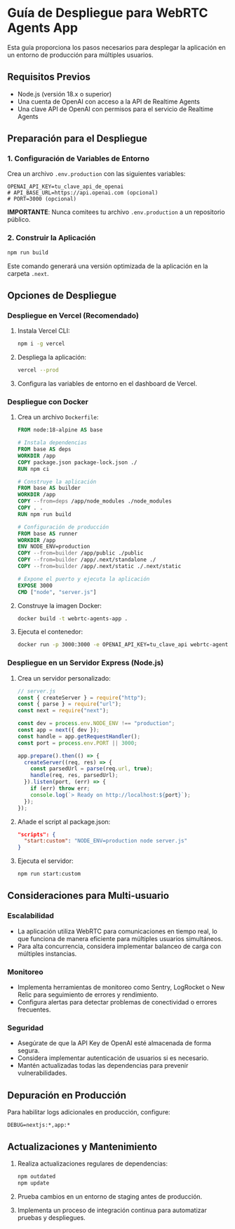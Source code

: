 # Guía de Despliegue para WebRTC Agents App

Esta guía proporciona los pasos necesarios para desplegar la aplicación en un entorno de producción para múltiples usuarios.

## Requisitos Previos

- Node.js (versión 18.x o superior)
- Una cuenta de OpenAI con acceso a la API de Realtime Agents
- Una clave API de OpenAI con permisos para el servicio de Realtime Agents

## Preparación para el Despliegue

### 1. Configuración de Variables de Entorno

Crea un archivo `.env.production` con las siguientes variables:

```
OPENAI_API_KEY=tu_clave_api_de_openai
# API_BASE_URL=https://api.openai.com (opcional)
# PORT=3000 (opcional)
```

**IMPORTANTE**: Nunca comitees tu archivo `.env.production` a un repositorio público.

### 2. Construir la Aplicación

```bash
npm run build
```

Este comando generará una versión optimizada de la aplicación en la carpeta `.next`.

## Opciones de Despliegue

### Despliegue en Vercel (Recomendado)

1. Instala Vercel CLI:
   ```bash
   npm i -g vercel
   ```

2. Despliega la aplicación:
   ```bash
   vercel --prod
   ```

3. Configura las variables de entorno en el dashboard de Vercel.

### Despliegue con Docker

1. Crea un archivo `Dockerfile`:
   ```dockerfile
   FROM node:18-alpine AS base
   
   # Instala dependencias
   FROM base AS deps
   WORKDIR /app
   COPY package.json package-lock.json ./
   RUN npm ci
   
   # Construye la aplicación
   FROM base AS builder
   WORKDIR /app
   COPY --from=deps /app/node_modules ./node_modules
   COPY . .
   RUN npm run build
   
   # Configuración de producción
   FROM base AS runner
   WORKDIR /app
   ENV NODE_ENV=production
   COPY --from=builder /app/public ./public
   COPY --from=builder /app/.next/standalone ./
   COPY --from=builder /app/.next/static ./.next/static
   
   # Expone el puerto y ejecuta la aplicación
   EXPOSE 3000
   CMD ["node", "server.js"]
   ```

2. Construye la imagen Docker:
   ```bash
   docker build -t webrtc-agents-app .
   ```

3. Ejecuta el contenedor:
   ```bash
   docker run -p 3000:3000 -e OPENAI_API_KEY=tu_clave_api webrtc-agents-app
   ```

### Despliegue en un Servidor Express (Node.js)

1. Crea un servidor personalizado:
   ```javascript
   // server.js
   const { createServer } = require("http");
   const { parse } = require("url");
   const next = require("next");
   
   const dev = process.env.NODE_ENV !== "production";
   const app = next({ dev });
   const handle = app.getRequestHandler();
   const port = process.env.PORT || 3000;
   
   app.prepare().then(() => {
     createServer((req, res) => {
       const parsedUrl = parse(req.url, true);
       handle(req, res, parsedUrl);
     }).listen(port, (err) => {
       if (err) throw err;
       console.log(`> Ready on http://localhost:${port}`);
     });
   });
   ```

2. Añade el script al package.json:
   ```json
   "scripts": {
     "start:custom": "NODE_ENV=production node server.js"
   }
   ```

3. Ejecuta el servidor:
   ```bash
   npm run start:custom
   ```

## Consideraciones para Multi-usuario

### Escalabilidad

- La aplicación utiliza WebRTC para comunicaciones en tiempo real, lo que funciona de manera eficiente para múltiples usuarios simultáneos.
- Para alta concurrencia, considera implementar balanceo de carga con múltiples instancias.

### Monitoreo

- Implementa herramientas de monitoreo como Sentry, LogRocket o New Relic para seguimiento de errores y rendimiento.
- Configura alertas para detectar problemas de conectividad o errores frecuentes.

### Seguridad

- Asegúrate de que la API Key de OpenAI esté almacenada de forma segura.
- Considera implementar autenticación de usuarios si es necesario.
- Mantén actualizadas todas las dependencias para prevenir vulnerabilidades.

## Depuración en Producción

Para habilitar logs adicionales en producción, configure:

```
DEBUG=nextjs:*,app:*
```

## Actualizaciones y Mantenimiento

1. Realiza actualizaciones regulares de dependencias:
   ```bash
   npm outdated
   npm update
   ```

2. Prueba cambios en un entorno de staging antes de producción.

3. Implementa un proceso de integración continua para automatizar pruebas y despliegues. 